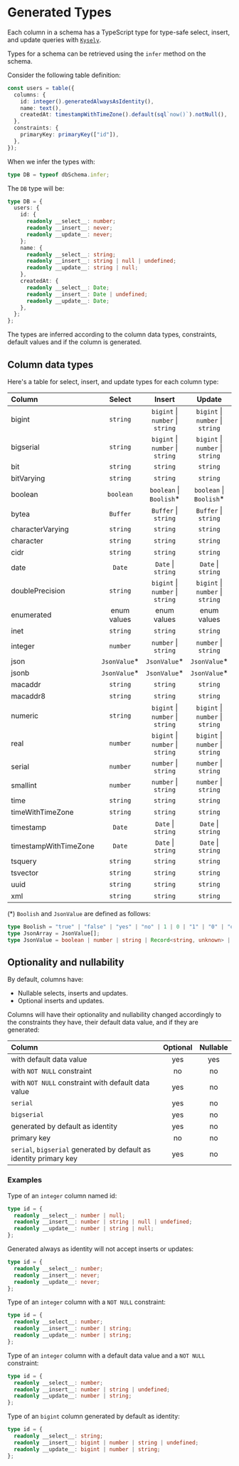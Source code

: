 # Generated Types

Each column in a schema has a TypeScript type for type-safe select, insert, and update queries with [`Kysely`](https://kysely.dev).

Types for a schema can be retrieved using the `infer` method on the schema.

Consider the following table definition:

```ts
const users = table({
  columns: {
    id: integer().generatedAlwaysAsIdentity(),
    name: text(),
    createdAt: timestampWithTimeZone().default(sql`now()`).notNull(),
  },
  constraints: {
    primaryKey: primaryKey(["id"]),
  },
});
```

When we infer the types with:

```ts
type DB = typeof dbSchema.infer;
```

The `DB` type will be:

 ```ts
 type DB = {
   users: {
     id: {
       readonly __select__: number;
       readonly __insert__: never;
       readonly __update__: never;
     };
     name: {
       readonly __select__: string;
       readonly __insert__: string | null | undefined;
       readonly __update__: string | null;
     },
     createdAt: {
       readonly __select__: Date;
       readonly __insert__: Date | undefined;
       readonly __update__: Date;
     },
   };
 };
```

The types are inferred according to the column data types, constraints, default values and if the column is generated.

## Column data types

Here's a table for select, insert, and update types for each column type:

 | Column                | Select       | Insert                                    | Update|
 | :---                  | :----:       | :----:                                    | :----:|
 | bigint                | `string`     | `bigint` &#124; `number` &#124; `string`  | `bigint` &#124; `number` &#124; `string`|
 | bigserial             | `string`     | `bigint` &#124; `number` &#124; `string`  | `bigint` &#124; `number` &#124; `string`|
 | bit                   | `string`     | `string`                                  | `string`|
 | bitVarying            | `string`     | `string`                                  | `string`|
 | boolean               | `boolean`    | `boolean` &#124; `Boolish`*               | `boolean` &#124; `Boolish`*|
 | bytea                 | `Buffer`     | `Buffer` &#124; `string`                  | `Buffer` &#124; `string`|
 | characterVarying      | `string`     | `string`                                  | `string`|
 | character             | `string`     | `string`                                  | `string`|
 | cidr                  | `string`     | `string`                                  | `string`|
 | date                  | `Date`       | `Date` &#124; `string`                    | `Date` &#124; `string`|
 | doublePrecision       | `string`     | `bigint` &#124; `number` &#124; `string`  | `bigint` &#124; `number` &#124; `string`|
 | enumerated            | enum values  | enum values                               | enum values|
 | inet                  | `string`     | `string`                                  | `string`|
 | integer               | `number`     | `number` &#124; `string`                  | `number` &#124; `string`|
 | json                  | `JsonValue`* | `JsonValue`*                              | `JsonValue`*|
 | jsonb                 | `JsonValue`* | `JsonValue`*                              | `JsonValue`*|
 | macaddr               | `string`     | `string`                                  | `string`|
 | macaddr8              | `string`     | `string`                                  | `string`|
 | numeric               | `string`     | `bigint` &#124; `number` &#124; `string`  | `bigint` &#124; `number` &#124; `string`|
 | real                  | `number`     | `bigint` &#124; `number` &#124; `string`  | `bigint` &#124; `number` &#124; `string`|
 | serial                | `number`     | `number` &#124; `string`                  | `number` &#124; `string`|
 | smallint              | `number`     | `number` &#124; `string`                  | `number` &#124; `string`|
 | time                  | `string`     | `string`                                  | `string`|
 | timeWithTimeZone      | `string`     | `string`                                  | `string`|
 | timestamp             | `Date`       | `Date` &#124; `string`                    | `Date` &#124; `string`|
 | timestampWithTimeZone | `Date`       | `Date` &#124; `string`                    | `Date` &#124; `string`|
 | tsquery               | `string`     | `string`                                  | `string`|
 | tsvector              | `string`     | `string`                                  | `string`|
 | uuid                  | `string`     | `string`                                  | `string`|
 | xml                   | `string`     | `string`                                  | `string`|

 (*) `Boolish` and `JsonValue` are defined as follows:

 ```ts
 type Boolish = "true" | "false" | "yes" | "no" | 1 | 0 | "1" | "0" | "on" | "off";
 type JsonArray = JsonValue[];
 type JsonValue = boolean | number | string | Record<string, unknown> | JsonArray;
 ```

## Optionality and nullability

By default, columns have:

- Nullable selects, inserts and updates.
- Optional inserts and updates.

 Columns will have their optionality and nullability changed accordingly to the
 constraints they have, their default data value, and if they are generated:

 |             Column                                                    | Optional | Nullable |
 | :---                                                                  | :----:   | :----:   |
 | with default data value                                               | yes      | yes      |
 | with `NOT NULL` constraint                                            | no       | no       |
 | with `NOT NULL` constraint with default data value                    | yes      | no       |
 | `serial`                                                              | yes      | no       |
 | `bigserial`                                                           | yes      | no       |
 | generated by default as identity                                      | yes      | no       |
 | primary key                                                           | no       | no       |
 | `serial`, `bigserial` generated by default as identity  primary key   | yes      | no       |

### Examples

Type of an `integer` column named id:

 ```ts
 type id = {
   readonly __select__: number | null;
   readonly __insert__: number | string | null | undefined;
   readonly __update__: number | string | null;
 };
 ```

Generated always as identity will not accept inserts or updates:

 ```ts
 type id = {
   readonly __select__: number;
   readonly __insert__: never;
   readonly __update__: never;
 };
 ```

Type of an `integer` column with a `NOT NULL` constraint:

 ```ts
 type id = {
   readonly __select__: number;
   readonly __insert__: number | string;
   readonly __update__: number | string;
 };
 ```

Type of an `integer` column with a default data value and a `NOT NULL` constraint:

 ```ts
 type id = {
   readonly __select__: number;
   readonly __insert__: number | string | undefined;
   readonly __update__: number | string;
 };
 ```

 Type of an `bigint` column generated by default as identity:

 ```ts
 type id = {
   readonly __select__: string;
   readonly __insert__: bigint | number | string | undefined;
   readonly __update__: bigint | number | string;
 };
 ```
